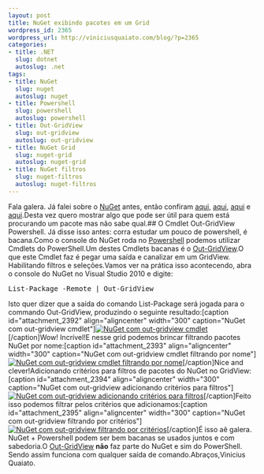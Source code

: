 ```yaml
--- 
layout: post
title: NuGet exibindo pacotes em um Grid
wordpress_id: 2365
wordpress_url: http://viniciusquaiato.com/blog/?p=2365
categories: 
- title: .NET
  slug: dotnet
  autoslug: .net
tags: 
- title: NuGet
  slug: nuget
  autoslug: nuget
- title: Powershell
  slug: powershell
  autoslug: powershell
- title: Out-GridView
  slug: out-gridview
  autoslug: out-gridview
- title: NuGet Grid
  slug: nuget-grid
  autoslug: nuget-grid
- title: NuGet filtros
  slug: nuget-filtros
  autoslug: nuget-filtros
---
```

Fala galera. Já falei sobre o [NuGet](http://nuget.codeplex.com/) antes, então confiram [aqui](http://viniciusquaiato.com/blog/videos-pelestra-sobre-nuget-do-dnad-2010/), [aqui](http://viniciusquaiato.com/blog/aprenda-os-comandos-para-adicionar-pacotes-com-nupack/), [aqui](http://viniciusquaiato.com/blog/aprenda-os-comandos-de-listagem-do-nupack/) e [aqui](http://viniciusquaiato.com/blog/nupack-uma-das-melhores-invencoes-da-microsoft/).Desta vez quero mostrar algo que pode ser útil para quem está procurando um pacote mas não sabe qual.## O Cmdlet Out-GridView
Powershell. Já disse isso antes: corra estudar um pouco de powershell, é bacana.Como o console do NuGet roda no [Powershell](http://technet.microsoft.com/pt-br/library/bb978526.aspx) podemos utilizar Cmdlets do PowerShell.Um destes Cmdlets bacanas é o [Out-GridView](http://technet.microsoft.com/en-us/library/ff730930.aspx).O que este Cmdlet faz é pegar uma saída e canalizar em um GridView. Habilitando filtros e seleções.Vamos ver na prática isso acontecendo, abra o console do NuGet no Visual Studio 2010 e digite:<pre lang="bash">List-Package -Remote | Out-GridView</pre>Isto quer dizer que a saída do comando List-Package será jogada para o commando Out-GridView, produzindo o seguinte resultado:[caption id="attachment_2392" align="aligncenter" width="300" caption="NuGet com out-gridview cmdlet"][![NuGet com out-gridview cmdlet](http://viniciusquaiato.com/blog/wp-content/uploads/2010/12/NuGet_com_out-gridview-300x171.png "NuGet com out-gridview cmdlet")](http://viniciusquaiato.com/blog/wp-content/uploads/2010/12/NuGet_com_out-gridview.png)[/caption]Wow! Incrível!E nesse grid podemos brincar filtrando pacotes NuGet por nome:[caption id="attachment_2393" align="aligncenter" width="300" caption="NuGet com out-gridview cmdlet filtrando por nome"][![NuGet com out-gridview cmdlet filtrando por nome](http://viniciusquaiato.com/blog/wp-content/uploads/2010/12/NuGet_com_out-gridview_e_filtro-300x171.png "NuGet com out-gridview cmdlet filtrando por nome")](http://viniciusquaiato.com/blog/wp-content/uploads/2010/12/NuGet_com_out-gridview_e_filtro.png)[/caption]Nice and clever!Adicionando critérios para filtros de pacotes do NuGet no GridView:[caption id="attachment_2394" align="aligncenter" width="300" caption="NuGet com out-gridview adicionando critérios para filtros"][![NuGet com out-gridview adicionando critérios para filtros](http://viniciusquaiato.com/blog/wp-content/uploads/2010/12/NuGet_com_out-gridview_e_filtro_adicionando_criterios-300x171.png "NuGet com out-gridview adicionando critérios para filtros")](http://viniciusquaiato.com/blog/wp-content/uploads/2010/12/NuGet_com_out-gridview_e_filtro_adicionando_criterios.png)[/caption]Feito isso podemos filtrar pelos critérios que adicionamos:[caption id="attachment_2395" align="aligncenter" width="300" caption="NuGet com out-gridview filtrando por critérios"][![NuGet com out-gridview filtrando por critérios](http://viniciusquaiato.com/blog/wp-content/uploads/2010/12/NuGet_com_out-gridview_e_filtro_por_criterios-300x171.png "NuGet com out-gridview filtrando por critérios")](http://viniciusquaiato.com/blog/wp-content/uploads/2010/12/NuGet_com_out-gridview_e_filtro_por_criterios.png)[/caption]É isso aê galera. NuGet + Powershell podem ser bem bacanas se usados juntos e com sabedoria.O [Out-GridView](http://technet.microsoft.com/en-us/library/ff730930.aspx) **não** faz parte do NuGet e sim do PowerShell. Sendo assim funciona com qualquer saída de comando.Abraços,Vinicius Quaiato.
